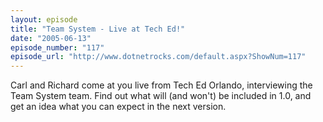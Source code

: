 ```yaml
---
layout: episode
title: "Team System - Live at Tech Ed!"
date: "2005-06-13"
episode_number: "117"
episode_url: "http://www.dotnetrocks.com/default.aspx?ShowNum=117"
---
```


Carl and Richard come at you live from Tech Ed Orlando, interviewing the Team System team.  Find out what will (and won't) be included in 1.0, and get an idea what you can expect in the next version.
